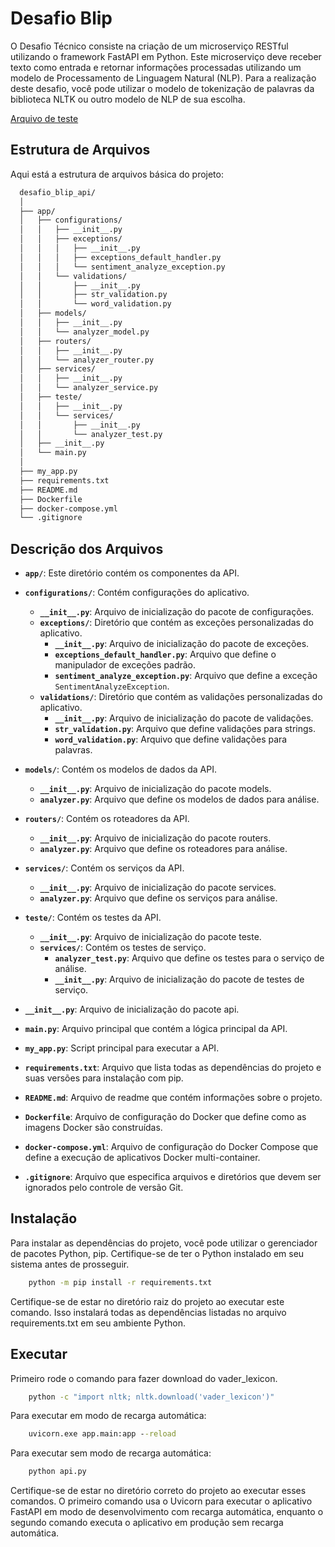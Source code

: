 # Desafio Blip

O Desafio Técnico consiste na criação de um microserviço RESTful utilizando o framework FastAPI em Python. Este microserviço deve receber texto como entrada e retornar informações processadas utilizando um modelo de Processamento de Linguagem Natural (NLP). Para a realização deste desafio, você pode utilizar o modelo de tokenização de palavras da biblioteca NLTK ou outro modelo de NLP de sua escolha.

[Arquivo de teste](docs/desafio-tcnico-se-_-jorel.pdf)

## Estrutura de Arquivos

Aqui está a estrutura de arquivos básica do projeto:

```txt
  desafio_blip_api/
  │
  ├── app/
  │   ├── configurations/
  │   │   ├── __init__.py
  │   │   ├── exceptions/
  │   │   │   ├── __init__.py
  │   │   │   ├── exceptions_default_handler.py
  │   │   │   └── sentiment_analyze_exception.py
  │   │   └── validations/
  │   │       ├── __init__.py
  │   │       ├── str_validation.py
  │   │       └── word_validation.py
  │   ├── models/
  │   │   ├── __init__.py
  │   │   └── analyzer_model.py
  │   ├── routers/
  │   │   ├── __init__.py
  │   │   └── analyzer_router.py
  │   ├── services/
  │   │   ├── __init__.py
  │   │   └── analyzer_service.py
  │   ├── teste/
  │   │   ├── __init__.py
  │   │   └── services/
  │   │       ├── __init__.py
  │   │       └── analyzer_test.py
  │   ├── __init__.py
  │   └── main.py
  │
  ├── my_app.py
  ├── requirements.txt
  ├── README.md
  ├── Dockerfile
  ├── docker-compose.yml
  └── .gitignore
```

## Descrição dos Arquivos

- **`app/`**: Este diretório contém os componentes da API.
- **`configurations/`**: Contém configurações do aplicativo.
  - **`__init__.py`**: Arquivo de inicialização do pacote de configurações.
  - **`exceptions/`**: Diretório que contém as exceções personalizadas do aplicativo.
    - **`__init__.py`**: Arquivo de inicialização do pacote de exceções.
    - **`exceptions_default_handler.py`**: Arquivo que define o manipulador de exceções padrão.
    - **`sentiment_analyze_exception.py`**: Arquivo que define a exceção `SentimentAnalyzeException`.
  - **`validations/`**: Diretório que contém as validações personalizadas do aplicativo.
    - **`__init__.py`**: Arquivo de inicialização do pacote de validações.
    - **`str_validation.py`**: Arquivo que define validações para strings.
    - **`word_validation.py`**: Arquivo que define validações para palavras.
- **`models/`**: Contém os modelos de dados da API.
  - **`__init__.py`**: Arquivo de inicialização do pacote models.
  - **`analyzer.py`**: Arquivo que define os modelos de dados para análise.
- **`routers/`**: Contém os roteadores da API.
  - **`__init__.py`**: Arquivo de inicialização do pacote routers.
  - **`analyzer.py`**: Arquivo que define os roteadores para análise.
- **`services/`**: Contém os serviços da API.
  - **`__init__.py`**: Arquivo de inicialização do pacote services.
  - **`analyzer.py`**: Arquivo que define os serviços para análise.
- **`teste/`**: Contém os testes da API.
  - **`__init__.py`**: Arquivo de inicialização do pacote teste.
  - **`services/`**: Contém os testes de serviço.
    - **`analyzer_test.py`**: Arquivo que define os testes para o serviço de análise.
    - **`__init__.py`**: Arquivo de inicialização do pacote de testes de serviço.
- **`__init__.py`**: Arquivo de inicialização do pacote api.
- **`main.py`**: Arquivo principal que contém a lógica principal da API.

- **`my_app.py`**: Script principal para executar a API.
- **`requirements.txt`**: Arquivo que lista todas as dependências do projeto e suas versões para instalação com pip.
- **`README.md`**: Arquivo de readme que contém informações sobre o projeto.
- **`Dockerfile`**: Arquivo de configuração do Docker que define como as imagens Docker são construídas.
- **`docker-compose.yml`**: Arquivo de configuração do Docker Compose que define a execução de aplicativos Docker multi-container.
- **`.gitignore`**: Arquivo que especifica arquivos e diretórios que devem ser ignorados pelo controle de versão Git.

## Instalação

Para instalar as dependências do projeto, você pode utilizar o gerenciador de pacotes Python, pip. Certifique-se de ter o Python instalado em seu sistema antes de prosseguir.

```cmd
    python -m pip install -r requirements.txt
```

Certifique-se de estar no diretório raiz do projeto ao executar este comando. Isso instalará todas as dependências listadas no arquivo requirements.txt em seu ambiente Python.

## Executar

Primeiro rode o comando para fazer download do vader_lexicon.

```cmd
    python -c "import nltk; nltk.download('vader_lexicon')"
```

Para executar em modo de recarga automática:

```cmd
    uvicorn.exe app.main:app --reload
```

Para executar sem modo de recarga automática:

```cmd
    python api.py
```

Certifique-se de estar no diretório correto do projeto ao executar esses comandos. O primeiro comando usa o Uvicorn para executar o aplicativo FastAPI em modo de desenvolvimento com recarga automática, enquanto o segundo comando executa o aplicativo em produção sem recarga automática.
